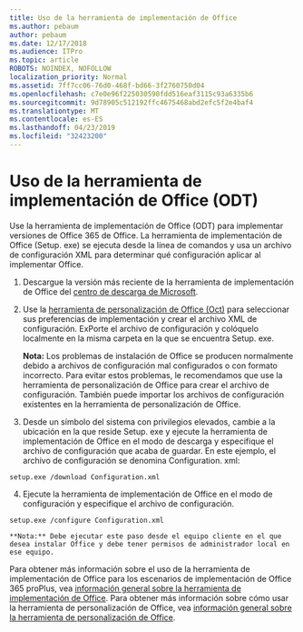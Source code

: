 ```yaml
---
title: Uso de la herramienta de implementación de Office
ms.author: pebaum
author: pebaum
ms.date: 12/17/2018
ms.audience: ITPro
ms.topic: article
ROBOTS: NOINDEX, NOFOLLOW
localization_priority: Normal
ms.assetid: 7ff7cc06-76d0-468f-bd66-3f2760750d04
ms.openlocfilehash: c7e0e96f225030590fdd516eaf3115c93a6335b6
ms.sourcegitcommit: 9d78905c512192ffc4675468abd2efc5f2e4baf4
ms.translationtype: MT
ms.contentlocale: es-ES
ms.lasthandoff: 04/23/2019
ms.locfileid: "32423200"
---
```

# <a name="using-the-office-deployment-tool-odt"></a>Uso de la herramienta de implementación de Office (ODT)

Use la herramienta de implementación de Office (ODT) para implementar versiones de Office 365 de Office. La herramienta de implementación de Office (Setup. exe) se ejecuta desde la línea de comandos y usa un archivo de configuración XML para determinar qué configuración aplicar al implementar Office.
  
1. Descargue la versión más reciente de la herramienta de implementación de Office del [centro de descarga de Microsoft](http://go.microsoft.com/fwlink/p/?LinkID=626065).
    
2. Use la [herramienta de personalización de Office (Oct)](https://config.office.com) para seleccionar sus preferencias de implementación y crear el archivo XML de configuración. ExPorte el archivo de configuración y colóquelo localmente en la misma carpeta en la que se encuentra Setup. exe. 
    
    **Nota:** Los problemas de instalación de Office se producen normalmente debido a archivos de configuración mal configurados o con formato incorrecto. Para evitar estos problemas, le recomendamos que use la herramienta de personalización de Office para crear el archivo de configuración. También puede importar los archivos de configuración existentes en la herramienta de personalización de Office. 
    
3. Desde un símbolo del sistema con privilegios elevados, cambie a la ubicación en la que reside Setup. exe y ejecute la herramienta de implementación de Office en el modo de descarga y especifique el archivo de configuración que acaba de guardar. En este ejemplo, el archivo de configuración se denomina Configuration. xml:
    
  ```
  setup.exe /download Configuration.xml  
  ```

4. Ejecute la herramienta de implementación de Office en el modo de configuración y especifique el archivo de configuración.
    
  ```
  setup.exe /configure Configuration.xml
  ```

    **Nota:** Debe ejecutar este paso desde el equipo cliente en el que desea instalar Office y debe tener permisos de administrador local en ese equipo. 
    
Para obtener más información sobre el uso de la herramienta de implementación de Office para los escenarios de implementación de Office 365 proPlus, vea [información general sobre la herramienta de implementación de Office](https://docs.microsoft.com/deployoffice/overview-of-the-office-2016-deployment-tool). Para obtener más información sobre cómo usar la herramienta de personalización de Office, vea [información general sobre la herramienta de personalización de Office](https://docs.microsoft.com/DeployOffice/overview-of-the-office-customization-tool-for-click-to-run).
  

